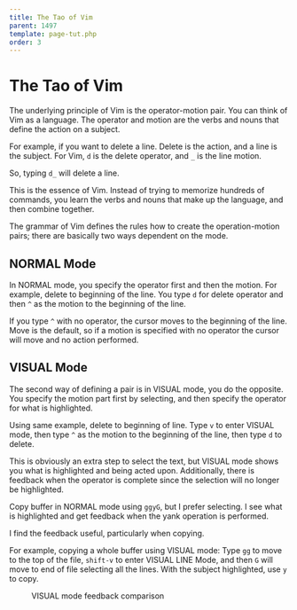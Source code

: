 ```yaml
---
title: The Tao of Vim
parent: 1497
template: page-tut.php
order: 3
---
```


# The Tao of Vim

The underlying principle of Vim is the operator-motion pair. You can think of Vim as a language. The operator and motion are the verbs and nouns that define the action on a subject. 

For example, if you want to delete a line. Delete is the action, and a line is the subject. For Vim, `d` is the delete operator, and `_` is the line motion.

So, typing `d_` will delete a line.

This is the essence of Vim. Instead of trying to memorize hundreds of commands, you learn the verbs and nouns that make up the language, and then combine together.

The grammar of Vim defines the rules how to create the operation-motion pairs; there are basically two ways dependent on the mode.

## NORMAL Mode

In NORMAL mode, you specify the operator first and then the motion. For example, delete to beginning of the line. You type `d` for delete operator and then `^` as the motion to the beginning of the line.

If you type `^` with no operator, the cursor moves to the beginning of the line. Move is the default, so if a motion is specified with no operator the cursor will move and no action performed.

## VISUAL Mode

The second way of defining a pair is in VISUAL mode, you do the opposite. You specify the motion part first by selecting, and then specify the operator for what is highlighted.

Using same example, delete to beginning of line. Type `v` to enter VISUAL mode, then type `^` as the motion to the beginning of the line, then type `d` to delete.

This is obviously an extra step to select the text, but VISUAL mode shows you what is highlighted and being acted upon. Additionally, there is feedback when the operator is complete since the selection will no longer be highlighted.

<span class="sidenote">Copy buffer in NORMAL mode using `ggyG`, but I prefer selecting. I see what is highlighted and get feedback when the yank operation is performed.</span>

I find the feedback useful, particularly when copying.

For example, copying a whole buffer using VISUAL mode: Type `gg` to move to the top of the file, `shift-v` to enter VISUAL LINE Mode, and then `G` will move to end of file selecting all the lines. With the subject highlighted, use `y` to copy.

<figure><asciinema-player src="/a/casts/vim/tao.cast" font-size="large" cols="58" rows="15"></asciinema-player><figcaption>VISUAL mode feedback comparison</figcaption></figure>

